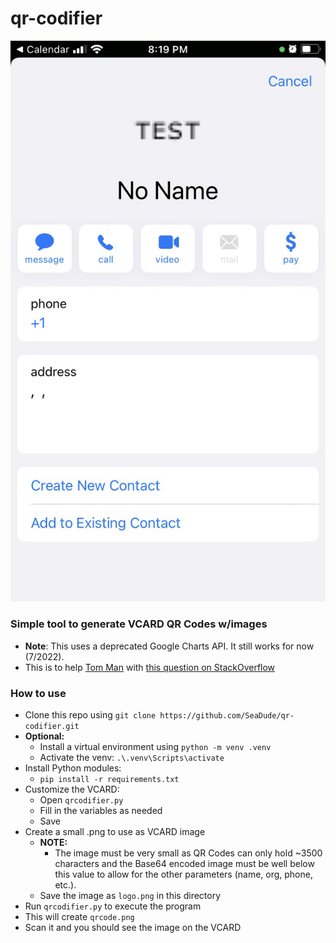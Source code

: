 # qr-codifier

![](.\assets\images\README-2022-07-01-08-21-32.png)

### Simple tool to generate VCARD QR Codes w/images

- **Note**: This uses a deprecated Google Charts API. It still works for now (7/2022). 
- This is to help [Tom Man](https://stackoverflow.com/users/14551400/tom-man) with [this question on StackOverflow](https://stackoverflow.com/questions/71199422/does-native-iphone-camera-allow-vcard-encoded-as-qr-code-to-have-photos/72778218?noredirect=1#comment128579772_72778218)

### How to use 

- Clone this repo using `git clone https://github.com/SeaDude/qr-codifier.git`
- **Optional:** 
  - Install a virtual environment using `python -m venv .venv`
  - Activate the venv: `.\.venv\Scripts\activate`
- Install Python modules:
  - `pip install -r requirements.txt`
- Customize the VCARD:
  - Open `qrcodifier.py`
  - Fill in the variables as needed
  - Save
- Create a small .png to use as VCARD image 
  - **NOTE:**
    - The image must be very small as QR Codes can only hold ~3500 characters and the Base64 encoded image must be well below this value to allow for the other parameters (name, org, phone, etc.).
  - Save the image as `logo.png` in this directory
- Run `qrcodifier.py` to execute the program
- This will create `qrcode.png`
- Scan it and you should see the image on the VCARD

